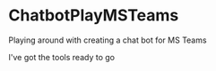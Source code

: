 # ChatbotPlayMSTeams
Playing around with creating a chat bot for MS Teams

I've got the tools ready to go
